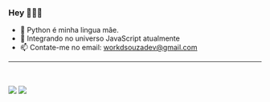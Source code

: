 ### Hey 👩🏻‍💻

- 💪 Python é minha lingua mãe.
- 🌱 Integrando no universo JavaScript atualmente
- 📫 Contate-me no email: workdsouzadev@gmail.com

<hr>
  <div style="display: inline_block"><br>
</div>
  <br>
  <div> 
  <a href = "mailto:workdsouzadev@gmail.com"><img src="https://img.shields.io/badge/-Gmail-%23333?style=for-the-badge&logo=gmail&logoColor=white" target="_blank"></a>
  <a href="https://www.linkedin.com/in/dndsza" target="_blank"><img src="https://img.shields.io/badge/-LinkedIn-%230077B5?style=for-the-badge&logo=linkedin&logoColor=white" target="_blank"></a> 
  </div>
